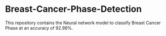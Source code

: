 # Breast-Cancer-Phase-Detection
This repository contains the Neural network model to classify Breast Cancer Phase at an accuracy of 92.98%.
